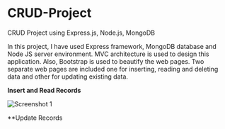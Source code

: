 # CRUD-Project
CRUD Project using Express.js, Node.js, MongoDB

In this project, I have used Express framework, MongoDB database and Node JS server environment. MVC architecture is used to design this application. Also, Bootstrap is used to beautify the web pages. Two separate web pages are included one for inserting, reading and deleting data and other for updating existing data.


**Insert and Read Records**

![Screenshot 1](https://github.com/skpawtekar/CRUD-Project/assets/110728385/9db9da47-2706-4083-8b88-dbc7dc40ca74)

**Update Records

